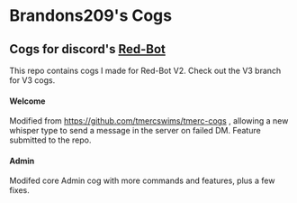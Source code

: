 # Brandons209's Cogs
## Cogs for discord's [Red-Bot](https://github.com/Cog-Creators/Red-DiscordBot)

This repo contains cogs I made for Red-Bot V2. Check out the V3 branch for V3 cogs.

#### Welcome
Modified from https://github.com/tmercswims/tmerc-cogs , allowing a new whisper type to send a message in the server on failed DM. Feature submitted to the repo.

#### Admin
Modifed core Admin cog with more commands and features, plus a few fixes.
